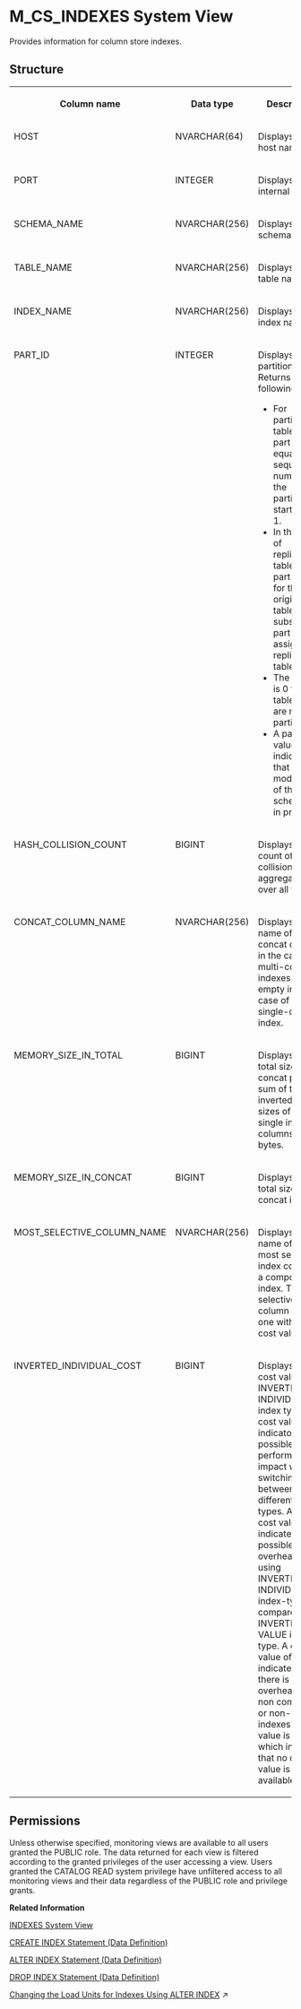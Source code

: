 <!-- loio00257f0a8244471e8fe1ca0670323f4e -->

# M\_CS\_INDEXES System View

Provides information for column store indexes.



## Structure


<table>
<tr>
<th valign="top">

Column name

</th>
<th valign="top">

Data type

</th>
<th valign="top">

Description

</th>
</tr>
<tr>
<td valign="top">

HOST

</td>
<td valign="top">

NVARCHAR\(64\)

</td>
<td valign="top">

Displays the host name.

</td>
</tr>
<tr>
<td valign="top">

PORT

</td>
<td valign="top">

INTEGER

</td>
<td valign="top">

Displays the internal port.

</td>
</tr>
<tr>
<td valign="top">

SCHEMA\_NAME

</td>
<td valign="top">

NVARCHAR\(256\)

</td>
<td valign="top">

Displays the schema name.

</td>
</tr>
<tr>
<td valign="top">

TABLE\_NAME

</td>
<td valign="top">

NVARCHAR\(256\)

</td>
<td valign="top">

Displays the table name.

</td>
</tr>
<tr>
<td valign="top">

INDEX\_NAME

</td>
<td valign="top">

NVARCHAR\(256\)

</td>
<td valign="top">

Displays the index name.

</td>
</tr>
<tr>
<td valign="top">

PART\_ID

</td>
<td valign="top">

INTEGER

</td>
<td valign="top">

Displays the partition ID. Returns the following:

-   For partitioned tables, the part ID is equal to the sequential number of the partition, starting at 1.
-   In the case of replicated tables, the part ID is 1 for the original table and subsequent part IDs are assigned to replica tables.
-   The part ID is 0 for tables that are not partitioned.
-   A part ID value of -1 indicates that a modification of the table schema is in progress.



</td>
</tr>
<tr>
<td valign="top">

HASH\_COLLISION\_COUNT

</td>
<td valign="top">

BIGINT

</td>
<td valign="top">

Displays the count of hash collisions aggregated over all values.

</td>
</tr>
<tr>
<td valign="top">

CONCAT\_COLUMN\_NAME

</td>
<td valign="top">

NVARCHAR\(256\)

</td>
<td valign="top">

Displays the name of the concat column in the case of multi-column indexes. This is empty in the case of a single-column index.

</td>
</tr>
<tr>
<td valign="top">

MEMORY\_SIZE\_IN\_TOTAL

</td>
<td valign="top">

BIGINT

</td>
<td valign="top">

Displays the total size of the concat plus the sum of the inverted index sizes of the single index columns in bytes.

</td>
</tr>
<tr>
<td valign="top">

MEMORY\_SIZE\_IN\_CONCAT

</td>
<td valign="top">

BIGINT

</td>
<td valign="top">

Displays the total size of the concat in bytes.

</td>
</tr>
<tr>
<td valign="top">

MOST\_SELECTIVE\_COLUMN\_NAME

</td>
<td valign="top">

NVARCHAR\(256\)

</td>
<td valign="top">

Displays the name of the most selective index column of a composite index. The most selective column is the one with lowest cost value.

</td>
</tr>
<tr>
<td valign="top">

INVERTED\_INDIVIDUAL\_COST

</td>
<td valign="top">

BIGINT

</td>
<td valign="top">

Displays the cost value for INVERTED INDIVIDUAL index type. This cost value is an indicator for the possible performance impact when switching between different index-types. A high cost value indicates a possible high overhead when using INVERTED INDIVIDUAL index-type compared to INVERTED VALUE index-type. A cost value of 1 indicates that there is no overhead. For non composite or non-unique indexes the value is -1, which indicates that no cost value is available.

</td>
</tr>
</table>



<a name="loio00257f0a8244471e8fe1ca0670323f4e__section_xpg_xz5_tbc"/>

## Permissions

Unless otherwise specified, monitoring views are available to all users granted the PUBLIC role. The data returned for each view is filtered according to the granted privileges of the user accessing a view. Users granted the CATALOG READ system privilege have unfiltered access to all monitoring views and their data regardless of the PUBLIC role and privilege grants.

**Related Information**  


[INDEXES System View](../021-System-Views/indexes-system-view-20a7044.md "Provides information about indexes on tables.")

[CREATE INDEX Statement \(Data Definition\)](../../010-SQL-Reference/012-SQL-Statements/create-index-statement-data-definition-20d44b4.md "Creates an index on a table column.")

[ALTER INDEX Statement \(Data Definition\)](../../010-SQL-Reference/012-SQL-Statements/alter-index-statement-data-definition-20d014b.md "Alters an index.")

[DROP INDEX Statement \(Data Definition\)](../../010-SQL-Reference/012-SQL-Statements/drop-index-statement-data-definition-20d6f4e.md "Removes an index.")

[Changing the Load Units for Indexes Using ALTER INDEX](https://help.sap.com/viewer/f9c5015e72e04fffa14d7d4f7267d897/2024_3_QRC/en-US/02dc395617744584aa464f3e5e5ee509.html "") :arrow_upper_right:

